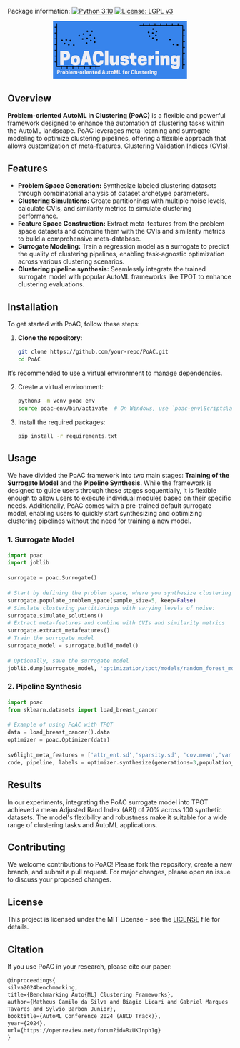 Package information: [![Python 3.10](https://img.shields.io/badge/python-3.7-blue.svg)](https://www.python.org/downloads/release/python-370/)
[![License: LGPL v3](https://img.shields.io/badge/license-LGPL%20v3-blue.svg)](http://www.gnu.org/licenses/lgpl-3.0)

<p align="center">
<img src="https://raw.githubusercontent.com/Mcamilo/poac/master/images/poac-logo.png" width=300 />
</p>


## Overview

**Problem-oriented AutoML in Clustering (PoAC)** is a flexible and powerful framework designed to enhance the automation of clustering tasks within the AutoML landscape. PoAC leverages meta-learning and surrogate modeling to optimize clustering pipelines, offering a flexible approach that allows customization of meta-features, Clustering Validation Indices (CVIs).

## Features

- **Problem Space Generation:** Synthesize labeled clustering datasets through combinatorial analysis of dataset archetype parameters.
- **Clustering Simulations:** Create partitionings with multiple noise levels, calculate CVIs, and similarity metrics to simulate clustering performance.
- **Feature Space Construction:** Extract meta-features from the problem space datasets and combine them with the CVIs and similarity metrics to build a comprehensive meta-database.
- **Surrogate Modeling:** Train a regression model as a surrogate to predict the quality of clustering pipelines, enabling task-agnostic optimization across various clustering scenarios.
- **Clustering pipeline synthesis:** Seamlessly integrate the trained surrogate model with popular AutoML frameworks like TPOT to enhance clustering evaluations.

## Installation

To get started with PoAC, follow these steps:

1. **Clone the repository:**

   ```bash
   git clone https://github.com/your-repo/PoAC.git
   cd PoAC
   ```

It’s recommended to use a virtual environment to manage dependencies.

2. Create a virtual environment:
    ```bash
    python3 -m venv poac-env
    source poac-env/bin/activate  # On Windows, use `poac-env\Scripts\activate`
    ```
3. Install the required packages:
    ```bash
    pip install -r requirements.txt
    ```

## Usage
We have divided the PoAC framework into two main stages: **Training of the Surrogate Model** and the **Pipeline Synthesis**. While the framework is designed to guide users through these stages sequentially, it is flexible enough to allow users to execute individual modules based on their specific needs. Additionally, PoAC comes with a pre-trained default surrogate model, enabling users to quickly start synthesizing and optimizing clustering pipelines without the need for training a new model.

### 1. Surrogate Model

```python
import poac
import joblib

surrogate = poac.Surrogate()

# Start by defining the problem space, where you synthesize clustering datasets:
surrogate.populate_problem_space(sample_size=5, keep=False)
# Simulate clustering partitionings with varying levels of noise:
surrogate.simulate_solutions()
# Extract meta-features and combine with CVIs and similarity metrics
surrogate.extract_metafeatures()
# Train the surrogate model
surrogate_model = surrogate.build_model()

# Optionally, save the surrogate model
joblib.dump(surrogate_model, 'optimization/tpot/models/random_forest_model.joblib')
```


### 2. Pipeline Synthesis

```python
import poac
from sklearn.datasets import load_breast_cancer

# Example of using PoAC with TPOT
data = load_breast_cancer().data
optimizer = poac.Optimizer(data)

sv6light_meta_features = ['attr_ent.sd','sparsity.sd', 'cov.mean','var.mean','eigenvalues.mean','sparsity.mean', 'wg_dist.sd', 'iq_range.mean','sil','dbs']
code, pipeline, labels = optimizer.synthesize(generations=3,population_size=5,meta_features=sv6light_meta_features)
```

## Results

In our experiments, integrating the PoAC surrogate model into TPOT achieved a mean Adjusted Rand Index (ARI) of 70% across 100 synthetic datasets. The model's flexibility and robustness make it suitable for a wide range of clustering tasks and AutoML applications.

## Contributing

We welcome contributions to PoAC! Please fork the repository, create a new branch, and submit a pull request. For major changes, please open an issue to discuss your proposed changes.

## License

This project is licensed under the MIT License - see the [LICENSE](LICENSE) file for details.

## Citation

If you use PoAC in your research, please cite our paper:

```
@inproceedings{
silva2024benchmarking,
title={Benchmarking Auto{ML} Clustering Frameworks},
author={Matheus Camilo da Silva and Biagio Licari and Gabriel Marques Tavares and Sylvio Barbon Junior},
booktitle={AutoML Conference 2024 (ABCD Track)},
year={2024},
url={https://openreview.net/forum?id=RzUKJnph1g}
}
```
